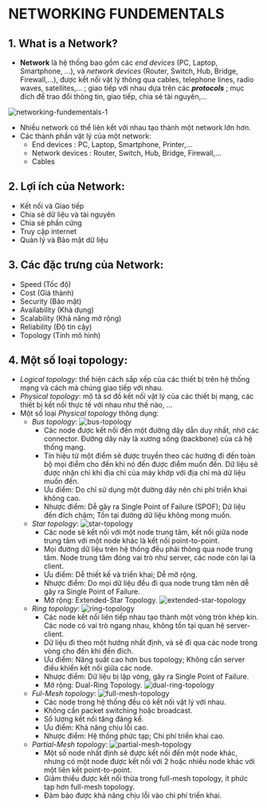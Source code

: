 # NETWORKING FUNDEMENTALS

## 1. What is a Network?
* **Network** là hệ thống bao gồm các *end devices* (PC, Laptop, Smartphone, ...), và *network devices*  (Router, Switch, Hub, Bridge, Firewall,...), được kết nối vật lý thông qua cables, telephone lines, radio waves, satellites,... ; giao tiếp với nhau dựa trên các ***protocols*** ; mục đích để trao đổi thông tin, giao tiếp, chia sẻ tài nguyên,...
 
 ![networking-fundementals-1](https://github.com/nhuhp/CCNA/blob/master/Networking-Fundementals/img/networking-fundementals-1.png)
 
 * Nhiều network có thể liên kết với nhau tạo thành một network lớn hơn.
 * Các thành phần vật lý của một network:
	- End devices : PC, Laptop, Smartphone, Printer,...
	- Network devices : Router, Switch, Hub, Bridge, Firewall,...
	- Cables
	
## 2. Lợi ích của Network:
* Kết nối và Giao tiếp
* Chia sẻ dữ liệu và tài nguyên
* Chia sẻ phần cứng
* Truy cập internet
* Quản lý và Bảo mật dữ liệu

## 3. Các đặc trưng của Network:
* Speed (Tốc độ)
* Cost (Giá thành)
* Security (Bảo mật)
* Availability (Khả dụng)
* Scalability (Khả năng mở rộng)
* Reliability (Độ tin cậy)
* Topology (Tính mô hình)

## 4. Một số loại topology:
* *Logical topology*: thể hiện cách sắp xếp của các thiết bị trên hệ thống mạng và cách mà chúng giao tiếp với nhau.
* *Physical topology*: mô tả sơ đồ kết nối vật lý của các thiết bị mạng, các thiết bị kết nối thực tế với nhau như thế nào, ...
* Một số loại *Physical topology* thông dụng:
	- *Bus topology*: 
		![bus-topology](https://github.com/nhuhp/CCNA/blob/master/Networking-Fundementals/img/bus-topology.png)
		+ Các node được kết nối đến một đường dây dẫn duy nhất, nhờ các connector. Đường dây này là xương sống (backbone) của cả hệ thống mạng.
		+ Tín hiệu từ một điểm sẽ được truyền theo các hướng đi đến toàn bộ mọi điểm cho đến khi nó đến được điểm muốn đến. Dữ liệu sẽ được nhận chỉ khi địa chỉ của máy khớp với địa chỉ mà dữ liệu muốn đến.
		+ Ưu điểm: Do chỉ sử dụng một đường dây nên chi phí triển khai không cao.
		+ Nhược điểm: Dễ gây ra Single Point of Failure (SPOF); Dữ liệu đến đích chậm; Tồn tại đường dữ liệu không mong muốn.
	- *Star topology*:
		![star-topology](https://github.com/nhuhp/CCNA/blob/master/Networking-Fundementals/img/star-topology.png)
		+ Các node sẽ kết nối với một node trung tâm, kết nối giữa node trung tâm với một node khác là kết nối point-to-point.
		+ Mọi đường dữ liệu trên hệ thống đều phải thông qua node trung tâm. Node trung tâm đóng vai trò như server, các node còn lại là client.
		+ Ưu điểm: Dễ thiết kế và triển khai; Dễ mở rộng.
		+ Nhược điểm: Do mọi dữ liệu đều đi qua node trung tâm nên dễ gây ra Single Point of Failure.
		+ Mở rộng: Extended-Star Topology.
		![extended-star-topology](https://github.com/nhuhp/CCNA/blob/master/Networking-Fundementals/img/extended-star-topology.png)
	- *Ring topology*: 
		![ring-topology](https://github.com/nhuhp/CCNA/blob/master/Networking-Fundementals/img/ring-topology.png)
		+ Các node kết nối liên tiếp nhau tạo thành một vòng tròn khép kín. Các node có vai trò ngang nhau, không tồn tại quan hệ server-client.
		+ Dữ liệu đi theo một hướng nhất định, và sẽ đi qua các node trong vòng cho đến khi đến đích.
		+ Ưu điểm: Năng suất cao hơn bus topology; Không cần server điều khiển kết nối giữa các node.
		+ Nhược điểm: Dữ liệu bị lặp vòng, gây ra Single Point of Failure.
		+ Mở rộng: Dual-Ring Topology.
		![dual-ring-topology](https://github.com/nhuhp/CCNA/blob/master/Networking-Fundementals/img/dual-ring-topology.png)
	- *Ful-Mesh topology*:
		![full-mesh-topology](https://github.com/nhuhp/CCNA/blob/master/Networking-Fundementals/img/full-mesh-topology.png)
		+ Các node trong hệ thống đều có kết nối vật lý với nhau.
		+ Không cần packet switching hoặc broadcast.
		+ Số lượng kết nối tăng đáng kể.
		+ Ưu điểm: Khả năng chịu lỗi cao.
		+ Nhược điểm: Hệ thống phức tạp; Chi phí triển khai cao.
	- *Partial-Mesh topology*:
		![partial-mesh-topology](https://github.com/nhuhp/CCNA/blob/master/Networking-Fundementals/img/partial-mesh-topology.png)
		+ Một số node nhất định sẽ được kết nối đến một node khác, nhưng có một node được kết nối với 2 hoặc nhiều node khác với một liên kết point-to-point.
		+ Giảm thiểu được kết nối thừa trong full-mesh topology, ít phức tạp hơn full-mesh topology.
		+ Đảm bảo được khả năng chịu lỗi vào chi phí triển khai.
		